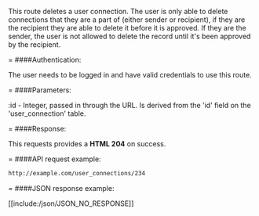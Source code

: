 <!-- --- title: DELETE /user_connections/:id -->

This route deletes a user connection. The user is only able to delete connections that they are a part of (either sender or recipient), if they are the recipient they are able to delete it before it is approved. If they are the sender, the user is not allowed to delete the record until it's been approved by the recipient.
 
=
####Authentication:

The user needs to be logged in and have valid credentials to use this route.

=
####Parameters:

:id - Integer, passed in through the URL. Is derived from the 'id' field on the 'user_connection' table.

=
####Response:

This requests provides a <strong>HTML 204</strong> on success.

=
####API request example:
```html
http://example.com/user_connections/234
```

=
####JSON response example:

[[include:/json/JSON_NO_RESPONSE]]